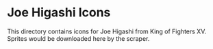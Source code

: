 # Joe Higashi Icons

This directory contains icons for Joe Higashi from King of Fighters XV.
Sprites would be downloaded here by the scraper.
